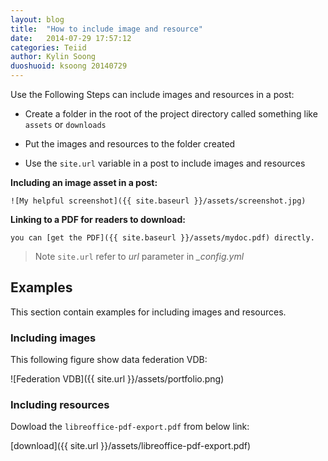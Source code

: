```yaml
---
layout: blog
title:  "How to include image and resource"
date:   2014-07-29 17:57:12
categories: Teiid
author: Kylin Soong
duoshuoid: ksoong 20140729
---
```


Use the Following Steps can include images and resources in a post:

* Create a folder in the root of the project directory called something like `assets` or `downloads`

* Put the images and resources to the folder created

* Use the `site.url` variable in a post to include images and resources

**Including an image asset in a post:**

~~~
![My helpful screenshot]({{ site.baseurl }}/assets/screenshot.jpg)
~~~

**Linking to a PDF for readers to download:**

~~~
you can [get the PDF]({{ site.baseurl }}/assets/mydoc.pdf) directly.
~~~

> Note `site.url` refer to *url* parameter in *_config.yml*

## Examples

This section contain examples for including images and resources.

### Including images

This following figure show data federation VDB:

![Federation VDB]({{ site.url }}/assets/portfolio.png)

### Including resources

Dowload the `libreoffice-pdf-export.pdf` from below link:

[download]({{ site.url }}/assets/libreoffice-pdf-export.pdf)

